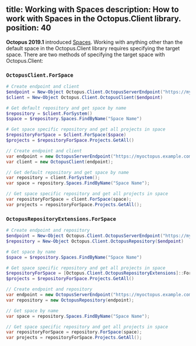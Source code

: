title: Working with Spaces
description: How to work with Spaces in the Octopus.Client library.
position: 40
---

**Octopus 2019.1** introduced [Spaces](/docs/administration/spaces/index.md). Working with anything other than the default space in the Octopus.Client library requires specifying the target space. There are two methods of specifying the target space with Octopus.Client:

### `OctopusClient.ForSpace`

```powershell PowerShell
# Create endpoint and client
$endpoint = New-Object Octopus.Client.OctopusServerEndpoint("https://myoctopus.example.com", "API-YOURKEY")
$client = New-Object Octopus.Client.OctopusClient($endpoint)

# Get default repository and get space by name
$repository = $client.ForSystem()
$space = $repository.Spaces.FindByName("Space Name")

# Get space specific repository and get all projects in space
$repositoryForSpace = $client.ForSpace($space)
$projects = $repositoryForSpace.Projects.GetAll()
```
```cs C#
// Create endpoint and client
var endpoint = new OctopusServerEndpoint("https://myoctopus.example.com", "API-YOURKEY");
var client = new OctopusClient(endpoint);

// Get default repository and get space by name
var repository = client.ForSystem();
var space = repository.Spaces.FindByName("Space Name");

// Get space specific repository and get all projects in space
var repositoryForSpace = client.ForSpace(space);
var projects = repositoryForSpace.Projects.GetAll();
```

### `OctopusRepositoryExtensions.ForSpace`

```powershell PowerShell
# Create endpoint and repository
$endpoint = New-Object Octopus.Client.OctopusServerEndpoint("https://myoctopus.example.com", "API-YOURKEY")
$repository = New-Object Octopus.Client.OctopusRepository($endpoint)

# Get space by name
$space = $repository.Spaces.FindByName("Space Name")

# Get space specific repository and get all projects in space
$repositoryForSpace = [Octopus.Client.OctopusRepositoryExtensions]::ForSpace($repository, $space)
$projects = $repositoryForSpace.Projects.GetAll()
```
```cs C#
// Create endpoint and repository
var endpoint = new OctopusServerEndpoint("https://myoctopus.example.com", "API-YOURKEY");
var repository = new OctopusRepository(endpoint);

// Get space by name
var space = repository.Spaces.FindByName("Space Name");

// Get space specific repository and get all projects in space
var repositoryForSpace = repository.ForSpace(space);
var projects = repositoryForSpace.Projects.GetAll();
```